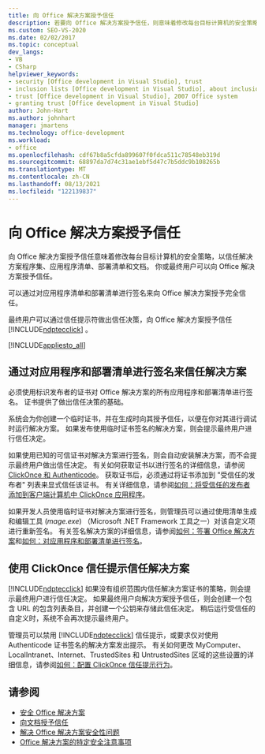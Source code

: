 ```yaml
---
title: 向 Office 解决方案授予信任
description: 若要向 Office 解决方案授予信任，则意味着修改每台目标计算机的安全策略，以信任解决方案程序集、部署清单和文档。
ms.custom: SEO-VS-2020
ms.date: 02/02/2017
ms.topic: conceptual
dev_langs:
- VB
- CSharp
helpviewer_keywords:
- security [Office development in Visual Studio], trust
- inclusion lists [Office development in Visual Studio], about inclusion lists
- trust [Office development in Visual Studio], 2007 Office system
- granting trust [Office development in Visual Studio]
author: John-Hart
ms.author: johnhart
manager: jmartens
ms.technology: office-development
ms.workload:
- office
ms.openlocfilehash: cdf67b8a5cfda899607f0fdca511c78548eb319d
ms.sourcegitcommit: 68897da7d74c31ae1ebf5d47c7b5ddc9b108265b
ms.translationtype: MT
ms.contentlocale: zh-CN
ms.lasthandoff: 08/13/2021
ms.locfileid: "122139837"
---
```

# <a name="grant-trust-to-office-solutions"></a>向 Office 解决方案授予信任
  向 Office 解决方案授予信任意味着修改每台目标计算机的安全策略，以信任解决方案程序集、应用程序清单、部署清单和文档。 你或最终用户可以向 Office 解决方案授予信任。

 可以通过对应用程序清单和部署清单进行签名来向 Office 解决方案授予完全信任。

 最终用户可以通过信任提示符做出信任决策，向 Office 解决方案授予信任 [!INCLUDE[ndptecclick](../vsto/includes/ndptecclick-md.md)] 。

 [!INCLUDE[appliesto_all](../vsto/includes/appliesto-all-md.md)]

## <a name="trust-the-solution-by-signing-the-application-and-deployment-manifests"></a><a name="Signing"></a> 通过对应用程序和部署清单进行签名来信任解决方案
 必须使用标识发布者的证书对 Office 解决方案的所有应用程序和部署清单进行签名。 证书提供了做出信任决策的基础。

 系统会为你创建一个临时证书，并在生成时向其授予信任，以便在你对其进行调试时运行解决方案。 如果发布使用临时证书签名的解决方案，则会提示最终用户进行信任决定。

 如果使用已知的可信证书对解决方案进行签名，则会自动安装解决方案，而不会提示最终用户做出信任决定。 有关如何获取证书以进行签名的详细信息，请参阅[ClickOnce 和 Authenticode](../deployment/clickonce-and-authenticode.md)。 获取证书后，必须通过将证书添加到 "受信任的发布者" 列表来显式信任该证书。 有关详细信息，请参阅[如何：将受信任的发布者添加到客户端计算机中 ClickOnce 应用程序](../deployment/how-to-add-a-trusted-publisher-to-a-client-computer-for-clickonce-applications.md)。

 如果开发人员使用临时证书对解决方案进行签名，则管理员可以通过使用清单生成和编辑工具 (*mage.exe*) （Microsoft .NET Framework 工具之一）对该自定义项进行重新签名。 有关签名解决方案的详细信息，请参阅[如何：签署 Office 解决方案](../vsto/how-to-sign-office-solutions.md)和[如何：对应用程序和部署清单进行签名](../ide/how-to-sign-application-and-deployment-manifests.md)。

## <a name="trust-the-solution-by-using-the-clickonce-trust-prompt"></a><a name="TrustPrompt"></a>使用 ClickOnce 信任提示信任解决方案
 [!INCLUDE[ndptecclick](../vsto/includes/ndptecclick-md.md)] 如果没有组织范围内信任解决方案证书的策略，则会提示最终用户进行信任决定。 如果最终用户向解决方案授予信任，则会创建一个包含 URL 的包含列表条目，并创建一个公钥来存储此信任决定。 稍后运行受信任的自定义时，系统不会再次提示最终用户。

 管理员可以禁用 [!INCLUDE[ndptecclick](../vsto/includes/ndptecclick-md.md)] 信任提示，或要求仅对使用 Authenticode 证书签名的解决方案发出提示。 有关如何更改 MyComputer、LocalIntranet、Internet、TrustedSites 和 UntrustedSites 区域的这些设置的详细信息，请参阅[如何：配置 ClickOnce 信任提示行为](../deployment/how-to-configure-the-clickonce-trust-prompt-behavior.md)。

## <a name="see-also"></a>请参阅

- [安全 Office 解决方案](../vsto/securing-office-solutions.md)
- [向文档授予信任](../vsto/granting-trust-to-documents.md)
- [解决 Office 解决方案安全性问题](../vsto/troubleshooting-office-solution-security.md)
- [Office 解决方案的特定安全注意事项](../vsto/specific-security-considerations-for-office-solutions.md)